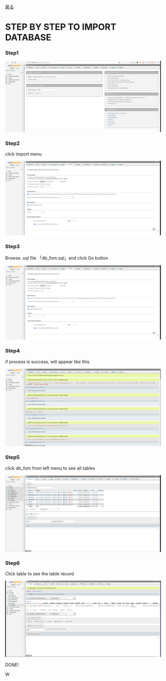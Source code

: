 [戻る](../../README.md)
# STEP BY STEP TO IMPORT DATABASE
<h3>Step1</h3>
<img src="../../db/img/1.png" alt="" srcset="">
<br>

<h3>Step2</h3>
<p>click import menu</p>
<img src="../../db/img/2.png" alt="" srcset="">
<br>

<h3>Step3</h3>
<p>Browse .sql file 「db_fom.sql」and click Go button</p>
<img src="../../db/img/3.png" alt="" srcset="">
<br>

<h3>Step4</h3>
<p>if process is success, will appear like this</p>
<img src="../../db/img/4.png" alt="" srcset="">
<br>

<h3>Step5</h3>
<p>click db_fom from left menu to see all tables</p>
<img src="../../db/img/5.png" alt="" srcset="">
<br>

<h3>Step6</h3>
<p>Click table to see the table record</p>
<img src="../../db/img/6.png" alt="" srcset="">
<br>

<p>DONE! </p>W